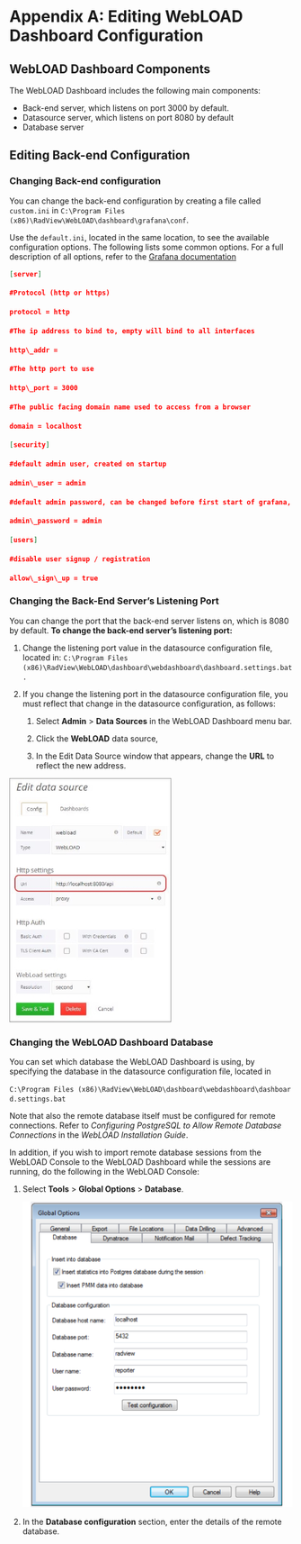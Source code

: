 # Appendix A: Editing WebLOAD Dashboard Configuration

## WebLOAD Dashboard Components

The WebLOAD Dashboard includes the following main components: 

- Back-end server, which listens on port 3000 by default.  
- Datasource server, which listens on port 8080 by default 
- Database server 

## Editing Back-end Configuration 



### Changing Back-end configuration

You can change the back-end configuration by creating a file called `custom.ini` in 
`C:\Program Files (x86)\RadView\WebLOAD\dashboard\grafana\conf`. 

Use the `default.ini`, located in the same location, to see the available configuration options. The following lists some common options. For a full description of all options, refer to the [Grafana documentation](./grafana/installation/configuration.md)





```json
[server] 

#Protocol (http or https) 

protocol = http 

#The ip address to bind to, empty will bind to all interfaces 

http\_addr = 

#The http port to use 

http\_port = 3000 

#The public facing domain name used to access from a browser 

domain = localhost 

[security] 

#default admin user, created on startup

admin\_user = admin 

#default admin password, can be changed before first start of grafana, or in profile settings 

admin\_password = admin 

[users] 

#disable user signup / registration 

allow\_sign\_up = true 
```



### Changing the Back-End Server’s Listening Port

You can change the port that the back-end server listens on, which is 8080 by default. **To change the back-end server’s listening port:** 

1. Change the listening port value in the datasource configuration file, located in: `C:\Program Files (x86)\RadView\WebLOAD\dashboard\webdashboard\dashboard.settings.bat.` 

1. If you change the listening port in the datasource configuration file, you must reflect that change in the datasource configuration, as follows: 
    1. Select **Admin** > **Data Sources** in the WebLOAD Dashboard menu bar. 

    1. Click the **WebLOAD** data source, 

    1. In the Edit Data Source window that appears, change the **URL** to reflect the new address. 


![Edit Data Source window ](../images/edit_data_source.jpeg)





### Changing the WebLOAD Dashboard Database

You can set which database the WebLOAD Dashboard is using, by specifying the database in the datasource configuration file, located in 

`C:\Program Files (x86)\RadView\WebLOAD\dashboard\webdashboard\dashboar d.settings.bat`

Note that also the remote database itself must be configured for remote connections. Refer to *Configuring PostgreSQL to Allow Remote Database Connections* in the *WebLOAD Installation Guide*. 

In addition, if you wish to import remote database sessions from the WebLOAD Console to the WebLOAD Dashboard while the sessions are running, do the following in the WebLOAD Console:  

1. Select **Tools** > **Global Options** > **Database**.

    ![Database Tab](../images/database_tab.png)

1. In the **Database configuration** section, enter the details of the remote database.